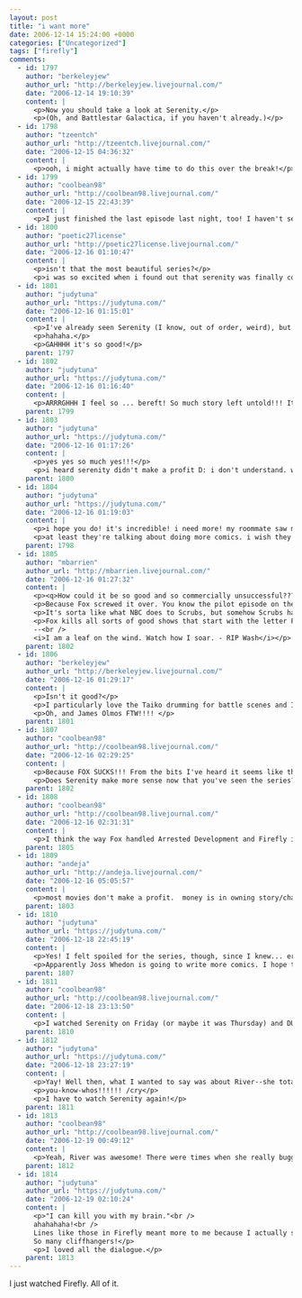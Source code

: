 ```yaml
---
layout: post
title: "i want more"
date: 2006-12-14 15:24:00 +0000
categories: ["Uncategorized"]
tags: ["firefly"]
comments:
  - id: 1797
    author: "berkeleyjew"
    author_url: "http://berkeleyjew.livejournal.com/"
    date: "2006-12-14 19:10:39"
    content: |
      <p>Now you should take a look at Serenity.</p>
      <p>(Oh, and Battlestar Galactica, if you haven't already.)</p>
  - id: 1798
    author: "tzeentch"
    author_url: "http://tzeentch.livejournal.com/"
    date: "2006-12-15 04:36:32"
    content: |
      <p>ooh, i might actually have time to do this over the break!</p>
  - id: 1799
    author: "coolbean98"
    author_url: "http://coolbean98.livejournal.com/"
    date: "2006-12-15 22:43:39"
    content: |
      <p>I just finished the last episode last night, too! I haven't seen Serenity yet...tonight hopefully!</p>
  - id: 1800
    author: "poetic27license"
    author_url: "http://poetic27license.livejournal.com/"
    date: "2006-12-16 01:10:47"
    content: |
      <p>isn't that the most beautiful series?</p>
      <p>i was so excited when i found out that serenity was finally coming to the big screen.</p>
  - id: 1801
    author: "judytuna"
    author_url: "https://judytuna.com/"
    date: "2006-12-16 01:15:01"
    content: |
      <p>I've already seen Serenity (I know, out of order, weird), but now I have to watch it again. I don't know anything about BSG besides that people who like to make Muse livejournal icons often also like to make BSG icons (and Lost icons about kate and sawyer, and icons of the Arctic Monkeys, and Grey's Anatomy)</p>
      <p>hahaha.</p>
      <p>GAHHHH it's so good!</p>
    parent: 1797
  - id: 1802
    author: "judytuna"
    author_url: "https://judytuna.com/"
    date: "2006-12-16 01:16:40"
    content: |
      <p>ARRRGHHH I feel so ... bereft! So much story left untold!!! It's so sad! I can't believe I hadn't watched it 'til now. I've already seen Serenity, but now I have to watch it again. And the whole series with commentary! How could it be so good and so commercially unsuccessful???!?!</p>
    parent: 1799
  - id: 1803
    author: "judytuna"
    author_url: "https://judytuna.com/"
    date: "2006-12-16 01:17:26"
    content: |
      <p>yes yes so much yes!!!</p>
      <p>i heard serenity didn't make a profit D: i don't understand. what's wrong with america? how could anyone see this series and not love it to pieces immediately??!?!?!?! ARRRGHHHHHHHH!!!!</p>
    parent: 1800
  - id: 1804
    author: "judytuna"
    author_url: "https://judytuna.com/"
    date: "2006-12-16 01:19:03"
    content: |
      <p>i hope you do! it's incredible! i need more! my roommate saw me freaking out after watching the last episode so he fed me the comic (it's set between the series' end and the movie) but that only made me feel worse! aarrrrrrghhhhhhhh</p>
      <p>at least they're talking about doing more comics. i wish they'd do more movies--even the x-files is going to come out with a second movie "someday" (though of course the x-files saw massive commercial success, so it's a little different). sigh</p>
    parent: 1798
  - id: 1805
    author: "mbarrien"
    author_url: "http://mbarrien.livejournal.com/"
    date: "2006-12-16 01:27:32"
    content: |
      <p><q>How could it be so good and so commercially unsuccessful???!?!</q></p>
      <p>Because Fox screwed it over. You know the pilot episode on the disc? That wasn't the pilot episode when it was on TV. They started with the train robbery episode, which although it was okay, really sucks as a pilot episode. Then they moved it around the schedule, bumped it off whenever they felt like, etc.</p>
      <p>It's sorta like what NBC does to Scrubs, but somehow Scrubs has survived.</p>
      <p>Fox kills all sorts of good shows that start with the letter F: Firefly, Futurama, Family Guy... (which only by sheer fan power did they bring back Family Guy)<br />
      --<br />
      <i>I am a leaf on the wind. Watch how I soar. - RIP Wash</i></p>
    parent: 1802
  - id: 1806
    author: "berkeleyjew"
    author_url: "http://berkeleyjew.livejournal.com/"
    date: "2006-12-16 01:29:17"
    content: |
      <p>Isn't it good?</p>
      <p>I particularly love the Taiko drumming for battle scenes and Irish music for nostalgia.</p>
      <p>Oh, and James Olmos FTW!!!! </p>
    parent: 1801
  - id: 1807
    author: "coolbean98"
    author_url: "http://coolbean98.livejournal.com/"
    date: "2006-12-16 02:29:25"
    content: |
      <p>Because FOX SUCKS!!! From the bits I've heard it seems like they didn't like any of the things that made the show cool, like having normal working people as the focus and not so much action and blowing shit up. I would like to know what's up with the Shepherd's past! Was he like a green beret or what??</p>
      <p>Does Serenity make more sense now that you've seen the series?</p>
    parent: 1802
  - id: 1808
    author: "coolbean98"
    author_url: "http://coolbean98.livejournal.com/"
    date: "2006-12-16 02:31:31"
    content: |
      <p>I think the way Fox handled Arrested Development and Firefly is the best proof that they're complete idiots hellbent on self-destruction.</p>
    parent: 1805
  - id: 1809
    author: "andeja"
    author_url: "http://andeja.livejournal.com/"
    date: "2006-12-16 05:05:57"
    content: |
      <p>most movies don't make a profit.  money is in owning story/character rights and possible dvd distribution.  And theaters don't make a profit from movies they show.  It's all about concessions =P</p>
    parent: 1803
  - id: 1810
    author: "judytuna"
    author_url: "https://judytuna.com/"
    date: "2006-12-18 22:45:19"
    content: |
      <p>Yes! I felt spoiled for the series, though, since I knew... er... things, I guess. I won't say anything if you haven't seen Serenity yet. ARRRGHHH it's so good!</p>
      <p>Apparently Joss Whedon is going to write more comics. I hope that they do. I hope they get to flesh out all the mysteries (like book!)</p>
    parent: 1807
  - id: 1811
    author: "coolbean98"
    author_url: "http://coolbean98.livejournal.com/"
    date: "2006-12-18 23:13:50"
    content: |
      <p>I watched Serenity on Friday (or maybe it was Thursday) and DUDE! I can't believe they killed you-know-who(s)!!! I totally didn't see that coming! I am very relieved you-also-know-who came back...I was getting really worried at the end of Firefly. :)</p>
    parent: 1810
  - id: 1812
    author: "judytuna"
    author_url: "https://judytuna.com/"
    date: "2006-12-18 23:27:19"
    content: |
      <p>Yay! Well then, what I wanted to say was about River--she totally kicked ass in the movie. I would have loved to see that slowly unfold over the course of the series as I'm sure they meant to do. And when I was watching it I kept waiting for her to bust out the can of whoop-ass because that's how I was introduced to her character, haha. That's all. </p>
      <p>you-know-whos!!!!!! /cry</p>
      <p>I have to watch Serenity again!</p>
    parent: 1811
  - id: 1813
    author: "coolbean98"
    author_url: "http://coolbean98.livejournal.com/"
    date: "2006-12-19 00:49:12"
    content: |
      <p>Yeah, River was awesome! There were times when she really bugged me in the series, but it was totally gratifying to see her kick ass in Serenity. That almost makes up for all the other cliffhangers that are still unresolved. :)</p>
    parent: 1812
  - id: 1814
    author: "judytuna"
    author_url: "https://judytuna.com/"
    date: "2006-12-19 02:10:24"
    content: |
      <p>"I can kill you with my brain."<br />
      ahahahaha!<br />
      Lines like those in Firefly meant more to me because I actually saw her kick ass in Serenity. etc. hehe<br />
      So many cliffhangers!</p>
      <p>I loved all the dialogue.</p>
    parent: 1813
---
```


I just watched Firefly. All of it.